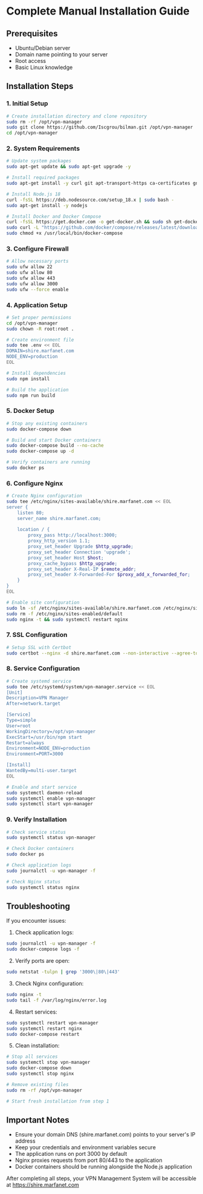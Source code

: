 # Complete Manual Installation Guide

## Prerequisites
- Ubuntu/Debian server
- Domain name pointing to your server
- Root access
- Basic Linux knowledge

## Installation Steps

### 1. Initial Setup

```bash
# Create installation directory and clone repository
sudo rm -rf /opt/vpn-manager
sudo git clone https://github.com/Iscgrou/bilman.git /opt/vpn-manager
cd /opt/vpn-manager
```

### 2. System Requirements

```bash
# Update system packages
sudo apt-get update && sudo apt-get upgrade -y

# Install required packages
sudo apt-get install -y curl git apt-transport-https ca-certificates gnupg lsb-release nginx certbot python3-certbot-nginx ufw

# Install Node.js 18
curl -fsSL https://deb.nodesource.com/setup_18.x | sudo bash -
sudo apt-get install -y nodejs

# Install Docker and Docker Compose
curl -fsSL https://get.docker.com -o get-docker.sh && sudo sh get-docker.sh && rm get-docker.sh
sudo curl -L "https://github.com/docker/compose/releases/latest/download/docker-compose-$(uname -s)-$(uname -m)" -o /usr/local/bin/docker-compose
sudo chmod +x /usr/local/bin/docker-compose
```

### 3. Configure Firewall

```bash
# Allow necessary ports
sudo ufw allow 22
sudo ufw allow 80
sudo ufw allow 443
sudo ufw allow 3000
sudo ufw --force enable
```

### 4. Application Setup

```bash
# Set proper permissions
cd /opt/vpn-manager
sudo chown -R root:root .

# Create environment file
sudo tee .env << EOL
DOMAIN=shire.marfanet.com
NODE_ENV=production
EOL

# Install dependencies
sudo npm install

# Build the application
sudo npm run build
```

### 5. Docker Setup

```bash
# Stop any existing containers
sudo docker-compose down

# Build and start Docker containers
sudo docker-compose build --no-cache
sudo docker-compose up -d

# Verify containers are running
sudo docker ps
```

### 6. Configure Nginx

```bash
# Create Nginx configuration
sudo tee /etc/nginx/sites-available/shire.marfanet.com << EOL
server {
    listen 80;
    server_name shire.marfanet.com;
    
    location / {
        proxy_pass http://localhost:3000;
        proxy_http_version 1.1;
        proxy_set_header Upgrade $http_upgrade;
        proxy_set_header Connection 'upgrade';
        proxy_set_header Host $host;
        proxy_cache_bypass $http_upgrade;
        proxy_set_header X-Real-IP $remote_addr;
        proxy_set_header X-Forwarded-For $proxy_add_x_forwarded_for;
    }
}
EOL

# Enable site configuration
sudo ln -sf /etc/nginx/sites-available/shire.marfanet.com /etc/nginx/sites-enabled/
sudo rm -f /etc/nginx/sites-enabled/default
sudo nginx -t && sudo systemctl restart nginx
```

### 7. SSL Configuration

```bash
# Setup SSL with Certbot
sudo certbot --nginx -d shire.marfanet.com --non-interactive --agree-tos --email admin@shire.marfanet.com --redirect
```

### 8. Service Configuration

```bash
# Create systemd service
sudo tee /etc/systemd/system/vpn-manager.service << EOL
[Unit]
Description=VPN Manager
After=network.target

[Service]
Type=simple
User=root
WorkingDirectory=/opt/vpn-manager
ExecStart=/usr/bin/npm start
Restart=always
Environment=NODE_ENV=production
Environment=PORT=3000

[Install]
WantedBy=multi-user.target
EOL

# Enable and start service
sudo systemctl daemon-reload
sudo systemctl enable vpn-manager
sudo systemctl start vpn-manager
```

### 9. Verify Installation

```bash
# Check service status
sudo systemctl status vpn-manager

# Check Docker containers
sudo docker ps

# Check application logs
sudo journalctl -u vpn-manager -f

# Check Nginx status
sudo systemctl status nginx
```

## Troubleshooting

If you encounter issues:

1. Check application logs:
```bash
sudo journalctl -u vpn-manager -f
sudo docker-compose logs -f
```

2. Verify ports are open:
```bash
sudo netstat -tulpn | grep '3000\|80\|443'
```

3. Check Nginx configuration:
```bash
sudo nginx -t
sudo tail -f /var/log/nginx/error.log
```

4. Restart services:
```bash
sudo systemctl restart vpn-manager
sudo systemctl restart nginx
sudo docker-compose restart
```

5. Clean installation:
```bash
# Stop all services
sudo systemctl stop vpn-manager
sudo docker-compose down
sudo systemctl stop nginx

# Remove existing files
sudo rm -rf /opt/vpn-manager

# Start fresh installation from step 1
```

## Important Notes
- Ensure your domain DNS (shire.marfanet.com) points to your server's IP address
- Keep your credentials and environment variables secure
- The application runs on port 3000 by default
- Nginx proxies requests from port 80/443 to the application
- Docker containers should be running alongside the Node.js application

After completing all steps, your VPN Management System will be accessible at https://shire.marfanet.com
